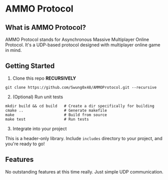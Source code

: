 # AMMO Protocol

## What is AMMO Protocol?
AMMO Protocol stands for Asynchronous Massive Multiplayer Online Protocol. It's a UDP-based protocol designed with multiplayer online game in mind.

## Getting Started

1. Clone this repo __RECURSIVELY__

```shell
git clone https://github.com/Swung0x48/AMMOProtocol.git --recursive
```

2. (Optional) Run unit tests

```shell
mkdir build && cd build   # Create a dir specifically for building
cmake ..                  # Generate makefile
make                      # Build from source
make test                 # Run tests
```
3. Integrate into your project

This is a header-only library. Include `includes` directory to your project, and you're ready to go!

## Features
No outstanding features at this time really. Just simple UDP communication.

